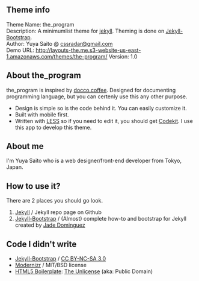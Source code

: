 ## Theme info

Theme Name: the\_program  
Description: A minimumlist theme for [jekyll](https://github.com/mojombo/jekyll). Theming is done on [Jekyll-Bootstrap](http://jekyllbootstrap.com/).  
Author: Yuya Saito @ cssradar@gmail.com  
Demo URL: http://layouts-the.me.s3-website-us-east-1.amazonaws.com/themes/the-program/
Version: 1.0

## About the\_program

the_program is inspired by [docco.coffee](http://jashkenas.github.com/docco/).
Designed for documenting programming language, but you can certenly use this
any other purpose.

- Design is simple so is the code behind it. You can easily customize it.
- Built with mobile first.
- Written with [LESS](http://lesscss.org/) so if you need to edit it, you should get [Codekit](http://incident57.com/codekit/). I use this app to develop this theme.

## About me

I'm Yuya Saito who is a web designer/front-end developer from Tokyo, Japan.

## How to use it?

There are 2 places you should go look.

1. [Jekyll](https://github.com/mojombo/jekyll) / Jekyll repo page on Github
2. [Jekyll-Bootstrap](http://jekyllbootstrap.com/) / (Almost) complete how-to and bootstrap for Jekyll created by [Jade Dominguez](http://plusjade.com/)

## Code I didn't write

- [Jekyll-Bootstrap](http://jekyllbootstrap.com/)  / [CC BY-NC-SA 3.0](http://creativecommons.org/licenses/by-nc-sa/3.0/)
- [Modernizr](http://www.modernizr.com/) / MIT/BSD license
- [HTML5 Boilerplate](http://html5boilerplate.com/): [The Unlicense](http://unlicense.org) (aka: Public Domain)
